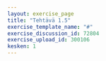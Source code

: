 ```yaml
---
layout: exercise_page
title: "Tehtävä 1.5"
exercise_template_name: "#"
exercise_discussion_id: 72804
exercise_upload_id: 300106
kesken: 1
---
```

